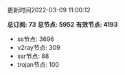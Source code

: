 更新时间2022-03-09 11:00:12

**总订阅: 73**
**总节点: 5952**
**有效节点: 4193**
- ss节点: 3696
- v2ray节点: 309
- ssr节点: 88
- trojan节点: 100
